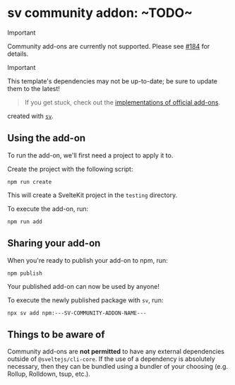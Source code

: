 # sv community addon: ~TODO~

> [!IMPORTANT]
> Community add-ons are currently not supported. Please see [#184](https://github.com/sveltejs/cli/issues/184) for details.

> [!IMPORTANT]
> This template's dependencies may not be up-to-date; be sure to update them to the latest!

> If you get stuck, check out the [implementations of official add-ons](https://github.com/sveltejs/cli/tree/main/packages/addons).

created with [`sv`](https://svelte.dev/docs/cli/sv-create#Options-template-name).

## Using the add-on

To run the add-on, we'll first need a project to apply it to.

Create the project with the following script:

```shell
npm run create
```

This will create a SvelteKit project in the `testing` directory.

To execute the add-on, run:

```shell
npm run add
```

## Sharing your add-on

When you're ready to publish your add-on to npm, run:

```shell
npm publish
```

Your published add-on can now be used by anyone!

To execute the newly published package with `sv`, run:

```shell
npx sv add npm:---SV-COMMUNITY-ADDON-NAME---
```

## Things to be aware of

Community add-ons are **not permitted** to have any external dependencies outside of `@sveltejs/cli-core`. If the use of a dependency is absolutely necessary, then they can be bundled using a bundler of your choosing (e.g. Rollup, Rolldown, tsup, etc.).
